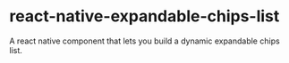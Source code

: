 # react-native-expandable-chips-list
A react native component that lets you build a dynamic expandable chips list.
